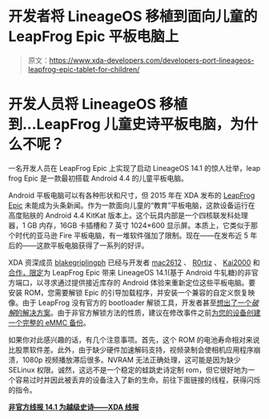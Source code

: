 # 开发者将 LineageOS 移植到面向儿童的 LeapFrog Epic 平板电脑上

> 原文：<https://www.xda-developers.com/developers-port-lineageos-leapfrog-epic-tablet-for-children/>

# 开发人员将 LineageOS 移植到...LeapFrog 儿童史诗平板电脑，为什么不呢？

一名开发人员在 LeapFrog Epic 上实现了启动 LineageOS 14.1 的惊人壮举，leap frog Epic 是一款最初搭载 Android 4.4 的儿童平板电脑。

Android 平板电脑可以有各种形状和尺寸，但 2015 年在 XDA 发布的 [LeapFrog Epic](https://store.leapfrog.com/en-us/store/p/leapfrog-epic-7-kids-tablet-with-16gb-memory-and-quadcore-processor/_/A-prod31576) 未能成为头条新闻。作为一款面向儿童的“教育”平板电脑，这款设备运行在高度贴肤的 Android 4.4 KitKat 版本上。这个玩具内部是一个四核联发科处理器，1 GB 内存，16GB 卡插槽和 7 英寸 1024×600 显示屏。本质上，它类似于那个时代的亚马逊 Fire 平板电脑，有一堆软件强加了限制。现在——在发布近 5 年后的——这款平板电脑获得了一系列的好评。

XDA 资深成员 [blakegriplingph](https://forum.xda-developers.com/member.php?u=4092918) 已经与开发者 [mac2612](https://forum.xda-developers.com/member.php?u=3404943) 、 [R0rtiz](https://forum.xda-developers.com/member.php?u=8978978) 、 [Kai2000](https://forum.xda-developers.com/member.php?u=9605864) 和[合作，限定](https://forum.xda-developers.com/member.php?u=8184192)为 LeapFrog Epic 带来 LineageOS 14.1(基于 Android 牛轧糖)的非官方端口，以寻求通过提供接近库存的 Android 体验来重新定位这些平板电脑。要安装 ROM，您需要解锁 Epic 的引导加载程序，并安装一个兼容的自定义恢复映像。由于 LeapFrog 没有官方的 bootloader 解锁工具，开发者甚至[想出了一个*破解*的解决方案](https://forum.xda-developers.com/showpost.php?p=83474783&postcount=245)。由于非官方解锁方法的性质，建议在修改事件之前[为您的设备创建一个完整的 eMMC 备份](https://huckleberrypie57.blogspot.com/2018/12/and-i-came-in-for-another-leapfrog-epic.html)。

如果你对此感兴趣的话，有几个注意事项。首先，这个 ROM 的电池寿命相对来说比股票软件差。此外，由于缺少硬件加速解码支持，视频录制会使相机应用程序崩溃，1080p 视频播放滞后很多。NVRAM 无法正确处理，这可能是因为缺少 SELinux 权限。诚然，这远不是一个稳定的蛙跳史诗定制 rom，但它很好地为一个容易过时并因此被丢弃的设备注入了新的生命。前往下面链接的线程，获得闪烁的指令。

**[非官方线报 14.1 为越级史诗——XDA 线报](https://forum.xda-developers.com/android/development/rom-lineageos-14-1-leapfrog-epic-t4161311)**